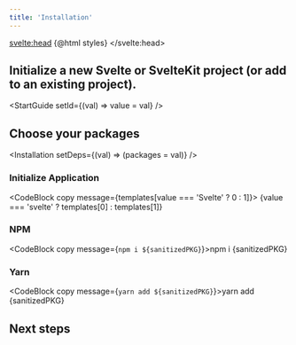 ```yaml
---
title: 'Installation'
---
```


<script>
	import { CodeBlock, MinorHeading, NextSteps, Installation, StartGuide } from 'components'

    const styles = `<style id='svelteui-inject-body' type='text/css'>.article>*:nth-child(3){margin-top:1rem!important;}<\/style>`;
    
	let packages = ["@svelteuidev/core", "@svelteuidev/composables"];
	let templates = ["npx degit sveltejs/template my-svelte-project", "npm init svelte@next my-app"]
    let value = 'svelte'
	$: sanitizedPKG = packages || ["@svelteuidev/core", "@svelteuidev/composables"].join(' ')
</script>

<svelte:head>
{@html styles}
</svelte:head>

<MinorHeading />

## Initialize a new Svelte or SvelteKit project (or add to an existing project).

<StartGuide setId={(val) => value = val} />

## Choose your packages

<Installation setDeps={(val) => (packages = val)} />

### Initialize Application

<CodeBlock copy message={templates[value === 'Svelte' ? 0 : 1]}>
{value === 'svelte' ? templates[0] : templates[1]}
</CodeBlock>

### NPM

<CodeBlock copy message={`npm i ${sanitizedPKG}`}>npm i {sanitizedPKG}</CodeBlock>

### Yarn

<CodeBlock copy message={`yarn add ${sanitizedPKG}`}>yarn add {sanitizedPKG}</CodeBlock>

## Next steps

<NextSteps />
